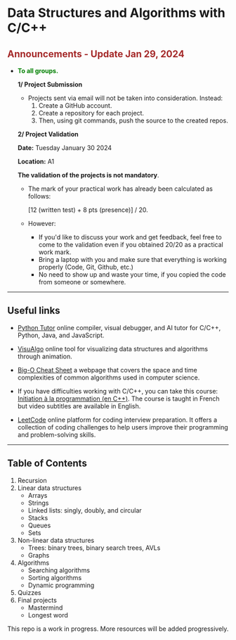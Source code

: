 # Data Structures and Algorithms with C/C++

## <span style="color:brown;"> Announcements - Update Jan 29, 2024</span>

- <span style="color:green;">**To all groups.**</span>

  **1/ Project Submission**
 
  - Projects sent via email will not be taken into consideration. Instead:
      1) Create a GitHub account.
      2) Create a repository for each project.
      3) Then, using git commands, push the source to the created repos.

  **2/ Project Validation**

   **Date:** Tuesday January 30 2024

   **Location:** A1

  **The validation of the projects is not mandatory**. 
  
   - The mark of your practical work has already been calculated as follows:
  
      [12 (written test) + 8 pts (presence)] / 20.

   - However: 
      - If you'd like to discuss your work and get feedback, feel free to come to the validation even if you obtained 20/20 as a practical work mark. 
      - Bring a laptop with you and make sure that everything is working properly (Code, Git, Github, etc.)
      - No need to show up and waste your time, if you copied the code from someone or somewhere.
  
---

## Useful links 

- [Python Tutor](https://pythontutor.com) online compiler, visual debugger, and AI tutor for C/C++, Python, Java, and JavaScript.

- [VisuAlgo](https://visualgo.net) online tool for visualizing data structures and algorithms through animation.

- [Big-O Cheat Sheet](https://www.bigocheatsheet.com/) a webpage that covers the space and time complexities of common algorithms used in computer science.

- If you have difficulties working with C/C++, you can take this course: [Initiation à la programmation (en C++)](https://www.coursera.org/learn/initiation-programmation-cpp). The course is taught in French but video subtitles are available in English.

- [LeetCode](https://leetcode.com/) online platform for coding interview preparation. It offers a collection of coding challenges to help users improve their programming and problem-solving skills.


---

## Table of Contents

1. Recursion
2. Linear data structures
   - Arrays
   - Strings
   - Linked lists: singly, doubly, and circular
   - Stacks
   - Queues
   - Sets
3. Non-linear data structures
   - Trees: binary trees, binary search trees, AVLs
   - Graphs
5. Algorithms
   - Searching algorithms
   - Sorting algorithms
   - Dynamic programming
6. Quizzes
7. Final projects
   - Mastermind
   - Longest word

This repo is a work in progress. More resources will be added progressively.